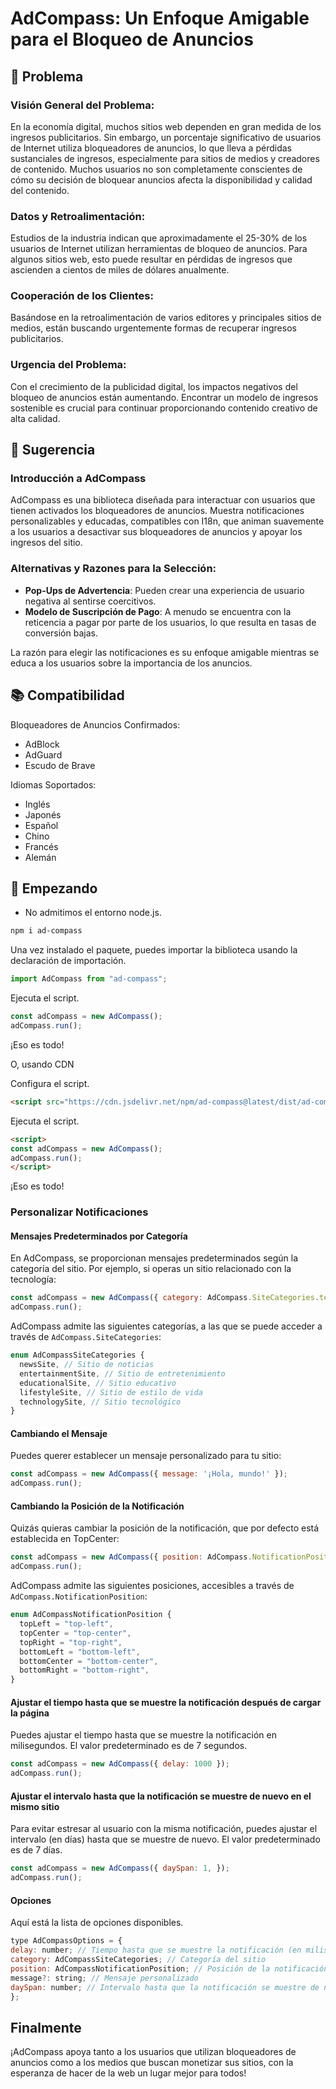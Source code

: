 # AdCompass: Un Enfoque Amigable para el Bloqueo de Anuncios

## 👀 Problema

### Visión General del Problema:

En la economía digital, muchos sitios web dependen en gran medida de los ingresos publicitarios. Sin embargo, un porcentaje significativo de usuarios de Internet utiliza bloqueadores de anuncios, lo que lleva a pérdidas sustanciales de ingresos, especialmente para sitios de medios y creadores de contenido. Muchos usuarios no son completamente conscientes de cómo su decisión de bloquear anuncios afecta la disponibilidad y calidad del contenido.

### Datos y Retroalimentación:

Estudios de la industria indican que aproximadamente el 25-30% de los usuarios de Internet utilizan herramientas de bloqueo de anuncios. Para algunos sitios web, esto puede resultar en pérdidas de ingresos que ascienden a cientos de miles de dólares anualmente.

### Cooperación de los Clientes:

Basándose en la retroalimentación de varios editores y principales sitios de medios, están buscando urgentemente formas de recuperar ingresos publicitarios.

### Urgencia del Problema:

Con el crecimiento de la publicidad digital, los impactos negativos del bloqueo de anuncios están aumentando. Encontrar un modelo de ingresos sostenible es crucial para continuar proporcionando contenido creativo de alta calidad.

## 💭 Sugerencia

### Introducción a AdCompass

AdCompass es una biblioteca diseñada para interactuar con usuarios que tienen activados los bloqueadores de anuncios. Muestra notificaciones personalizables y educadas, compatibles con I18n, que animan suavemente a los usuarios a desactivar sus bloqueadores de anuncios y apoyar los ingresos del sitio.

### **Alternativas y Razones para la Selección**:

- **Pop-Ups de Advertencia**: Pueden crear una experiencia de usuario negativa al sentirse coercitivos.
- **Modelo de Suscripción de Pago**: A menudo se encuentra con la reticencia a pagar por parte de los usuarios, lo que resulta en tasas de conversión bajas.

La razón para elegir las notificaciones es su enfoque amigable mientras se educa a los usuarios sobre la importancia de los anuncios.

## 📚 Compatibilidad

Bloqueadores de Anuncios Confirmados:

- AdBlock
- AdGuard
- Escudo de Brave

Idiomas Soportados:

- Inglés
- Japonés
- Español
- Chino
- Francés
- Alemán

## 🚀 Empezando

* No admitimos el entorno node.js.

```bash
npm i ad-compass
```

Una vez instalado el paquete, puedes importar la biblioteca usando la declaración de importación.

```javascript
import AdCompass from "ad-compass";
```

Ejecuta el script.

```javascript
const adCompass = new AdCompass();
adCompass.run();
```

¡Eso es todo!

O, usando CDN

Configura el script.

```html
<script src="https://cdn.jsdelivr.net/npm/ad-compass@latest/dist/ad-compass.umd.js"></script>
```

Ejecuta el script.

```html
<script>
const adCompass = new AdCompass();
adCompass.run();
</script>
```

¡Eso es todo!

### Personalizar Notificaciones

#### Mensajes Predeterminados por Categoría

En AdCompass, se proporcionan mensajes predeterminados según la categoría del sitio. Por ejemplo, si operas un sitio relacionado con la tecnología:

```javascript
const adCompass = new AdCompass({ category: AdCompass.SiteCategories.technologySite });
adCompass.run();
```

AdCompass admite las siguientes categorías, a las que se puede acceder a través de `AdCompass.SiteCategories`:

```typescript
enum AdCompassSiteCategories {
  newsSite, // Sitio de noticias
  entertainmentSite, // Sitio de entretenimiento
  educationalSite, // Sitio educativo
  lifestyleSite, // Sitio de estilo de vida
  technologySite, // Sitio tecnológico
}
```

#### Cambiando el Mensaje

Puedes querer establecer un mensaje personalizado para tu sitio:

```javascript
const adCompass = new AdCompass({ message: '¡Hola, mundo!' });
adCompass.run();
```

#### Cambiando la Posición de la Notificación

Quizás quieras cambiar la posición de la notificación, que por defecto está establecida en TopCenter:

```javascript
const adCompass = new AdCompass({ position: AdCompass.NotificationPosition.topLeft });
adCompass.run();
```

AdCompass admite las siguientes posiciones, accesibles a través de `AdCompass.NotificationPosition`:

```typescript
enum AdCompassNotificationPosition {
  topLeft = "top-left",
  topCenter = "top-center",
  topRight = "top-right",
  bottomLeft = "bottom-left",
  bottomCenter = "bottom-center",
  bottomRight = "bottom-right",
}
```

#### Ajustar el tiempo hasta que se muestre la notificación después de cargar la página
Puedes ajustar el tiempo hasta que se muestre la notificación en milisegundos.
El valor predeterminado es de 7 segundos.

```javascript
const adCompass = new AdCompass({ delay: 1000 });
adCompass.run();
```

#### Ajustar el intervalo hasta que la notificación se muestre de nuevo en el mismo sitio
Para evitar estresar al usuario con la misma notificación, puedes ajustar el intervalo (en días) hasta que se muestre de nuevo.
El valor predeterminado es de 7 días.

```javascript
const adCompass = new AdCompass({ daySpan: 1, });
adCompass.run();
```

#### Opciones
Aquí está la lista de opciones disponibles.

```javascript
type AdCompassOptions = {
delay: number; // Tiempo hasta que se muestre la notificación (en milisegundos)
category: AdCompassSiteCategories; // Categoría del sitio
position: AdCompassNotificationPosition; // Posición de la notificación
message?: string; // Mensaje personalizado
daySpan: number; // Intervalo hasta que la notificación se muestre de nuevo (en días)
};
```

## Finalmente

¡AdCompass apoya tanto a los usuarios que utilizan bloqueadores de anuncios como a los medios que buscan monetizar sus sitios, con la esperanza de hacer de la web un lugar mejor para todos!

